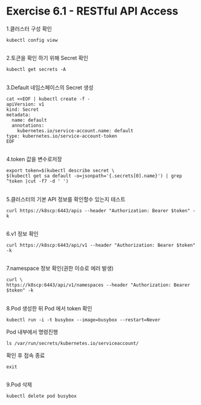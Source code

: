 # Exercise 6.1 - RESTful API Access

1.클러스터 구성 확인

```
kubectl config view
```

##

2.토큰을 확인 하기 위해 Secret 확인

```
kubectl get secrets -A
```

##

3.Default 네임스페이스의 Secret 생성

```
cat <<EOF | kubectl create -f -
apiVersion: v1
kind: Secret
metadata:
  name: default
  annotations:
    kubernetes.io/service-account.name: default
type: kubernetes.io/service-account-token
EOF
```

##

4.token 값을 변수로저장

```
export token=$(kubectl describe secret \
$(kubectl get sa default -o=jsonpath='{.secrets[0].name}') | grep ^token |cut -f7 -d ' ')
```

##

5.클러스터의 기본 API 정보를 확인할수 있는지 테스트

```
curl https://k8scp:6443/apis --header "Authorization: Bearer $token" -k
```

##

6.v1 정보 확인

```
curl https://k8scp:6443/api/v1 --header "Authorization: Bearer $token" -k
```

##

7.namespace 정보 확인(권한 이슈로 에러 발생)

```
curl \
https://k8scp:6443/api/v1/namespaces --header "Authorization: Bearer $token" -k
```

##

8.Pod 생성한 뒤 Pod 에서 token 확인

```
kubectl run -i -t busybox --image=busybox --restart=Never
```

Pod 내부에서 명령진행

```
ls /var/run/secrets/kubernetes.io/serviceaccount/
```

확인 후 접속 종료

```
exit
```

##

9.Pod 삭제

```
kubectl delete pod busybox
```
